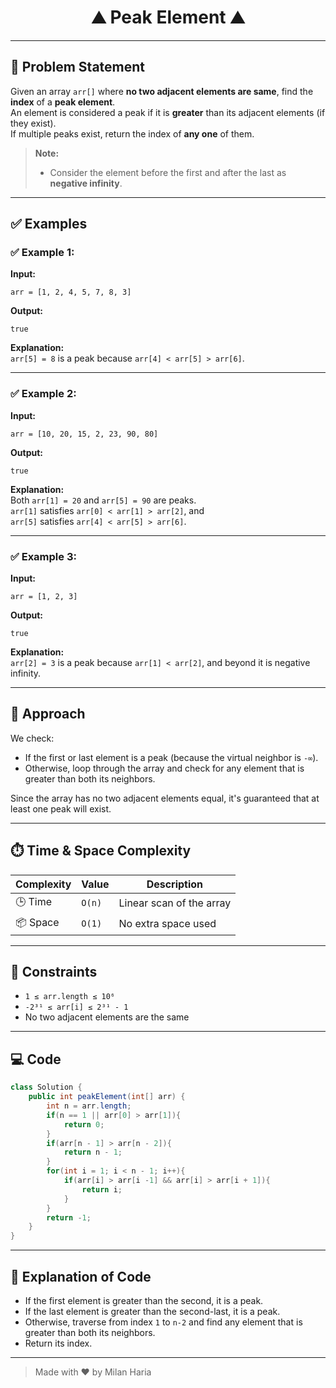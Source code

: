 <h1 align="center">⛰️ Peak Element ⛰️</h1>

---

## 📝 Problem Statement

Given an array `arr[]` where **no two adjacent elements are same**, find the **index** of a **peak element**.  
An element is considered a peak if it is **greater** than its adjacent elements (if they exist).  
If multiple peaks exist, return the index of **any one** of them.  

> **Note:**  
> - Consider the element before the first and after the last as **negative infinity**.

---

## ✅ Examples

### ✅ Example 1:
**Input:**
```
arr = [1, 2, 4, 5, 7, 8, 3]
```
**Output:**
```
true
```
**Explanation:**  
`arr[5] = 8` is a peak because `arr[4] < arr[5] > arr[6]`.

---

### ✅ Example 2:
**Input:**
```
arr = [10, 20, 15, 2, 23, 90, 80]
```
**Output:**
```
true
```
**Explanation:**  
Both `arr[1] = 20` and `arr[5] = 90` are peaks.  
`arr[1]` satisfies `arr[0] < arr[1] > arr[2]`, and  
`arr[5]` satisfies `arr[4] < arr[5] > arr[6]`.

---

### ✅ Example 3:
**Input:**
```
arr = [1, 2, 3]
```
**Output:**
```
true
```
**Explanation:**  
`arr[2] = 3` is a peak because `arr[1] < arr[2]`, and beyond it is negative infinity.

---

## 🧠 Approach

We check:
- If the first or last element is a peak (because the virtual neighbor is `-∞`).
- Otherwise, loop through the array and check for any element that is greater than both its neighbors.

Since the array has no two adjacent elements equal, it's guaranteed that at least one peak will exist.

---

## ⏱️ Time & Space Complexity

| Complexity       | Value     | Description                            |
|------------------|-----------|----------------------------------------|
| 🕒 Time          | `O(n)`    | Linear scan of the array               |
| 📦 Space         | `O(1)`    | No extra space used                    |

---

## 🎯 Constraints

- `1 ≤ arr.length ≤ 10⁶`
- `-2³¹ ≤ arr[i] ≤ 2³¹ - 1`
- No two adjacent elements are the same

---

## 💻 Code

```java
class Solution {
    public int peakElement(int[] arr) {
        int n = arr.length;
        if(n == 1 || arr[0] > arr[1]){
            return 0;
        }
        if(arr[n - 1] > arr[n - 2]){
            return n - 1;
        }
        for(int i = 1; i < n - 1; i++){
            if(arr[i] > arr[i -1] && arr[i] > arr[i + 1]){
                return i;
            }
        }
        return -1;
    }
}
```

---

## 📝 Explanation of Code

- If the first element is greater than the second, it is a peak.
- If the last element is greater than the second-last, it is a peak.
- Otherwise, traverse from index `1` to `n-2` and find any element that is greater than both its neighbors.
- Return its index.

---

> Made with ❤️ by Milan Haria
